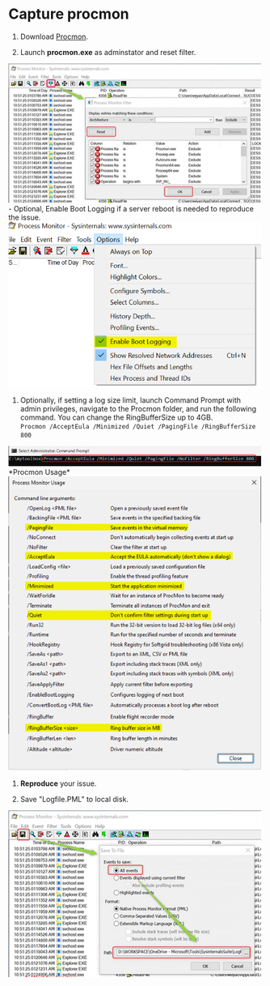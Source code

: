 # Capture procmon

1. Download [Procmon](https://docs.microsoft.com/zh-cn/sysinternals/downloads/procmon). <br>

1. Launch **procmon.exe** as adminstator and reset filter. <br>
<img src="./Images/procmon1.png" alt="procmon1.png" width="500">
    - Optional, Enable Boot Logging if a server reboot is needed to reproduce the issue. <br>
    <img src="./Images/procmon2.png" alt="procmon2.png" width="500">

1. Optionally, if setting a log size limit, launch Command Prompt with admin privileges, navigate to the Procmon folder, and run the following command. You can change the RingBufferSize up to 4GB. <br>
`Procmon /AcceptEula /Minimized /Quiet /PagingFile /RingBufferSize 800`<br>
<img src="./Images/procmon4.png" alt="procmon4.png" width="500">
<br> *Procmon Usage* <br>
<img src="./Images/procmon5.png" alt="procmon5.png" width="500">

1. **Reproduce** your issue. <br>

1. Save "Logfile.PML" to local disk. <br>
<img src="./Images/procmon3.png" alt="procmon3.png" width="500">